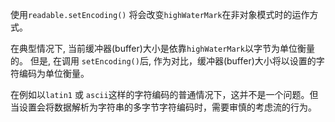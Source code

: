 
使用`readable.setEncoding()` 将会改变`highWaterMark`在非对象模式时的运作方式。

在典型情况下, 当前缓冲器(buffer)大小是依靠`highWaterMark`以字节为单位衡量的。 但是, 在调用 `setEncoding()`后, 作为对比，缓冲器(buffer)大小将以设置的字符编码为单位衡量。

在例如以`latin1` 或 `ascii`这样的字符编码的普通情况下，这并不是一个问题。但当设置会将数据解析为字符串的多字节字符编码时，需要审慎的考虑流的行为。
